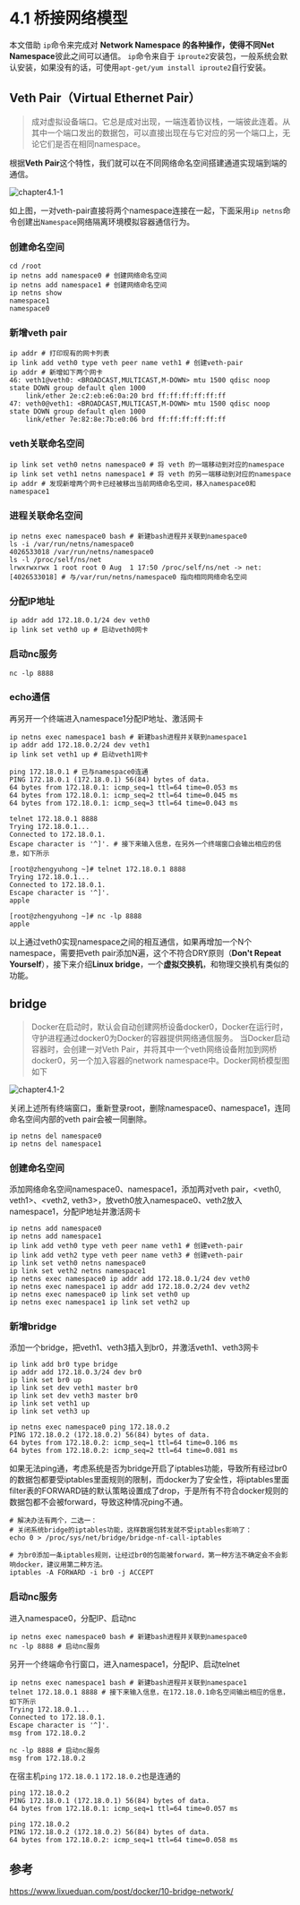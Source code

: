 

# 4.1 桥接网络模型

本文借助 `ip`命令来完成对 **Network Namespace **的各种操作，使得不同**Net Namespace**彼此之间可以通信。 `ip`命令来自于 `iproute2`安装包，一般系统会默认安装，如果没有的话，可使用`apt-get/yum install iproute2`自行安装。

## Veth Pair（Virtual Ethernet Pair）

> 成对虚拟设备端口。它总是成对出现，一端连着协议栈，一端彼此连着。从其中一个端口发出的数据包，可以直接出现在与它对应的另一个端口上，无论它们是否在相同namespace。

根据**Veth Pair**这个特性，我们就可以在不同网络命名空间搭建通道实现端到端的通信。

![chapter4.1-1](chapter4.1-1.webp)

如上图，一对veth-pair直接将两个namespace连接在一起，下面采用`ip netns`命令创建出`Namespace`网络隔离环境模拟容器通信行为。

### 创建命名空间

```shell
cd /root
ip netns add namespace0 # 创建网络命名空间
ip netns add namespace1 # 创建网络命名空间
ip netns show
namespace1
namespace0
```

### 新增veth pair

```shell
ip addr # 打印现有的网卡列表 
ip link add veth0 type veth peer name veth1 # 创建veth-pair
ip addr # 新增如下两个网卡
46: veth1@veth0: <BROADCAST,MULTICAST,M-DOWN> mtu 1500 qdisc noop state DOWN group default qlen 1000
    link/ether 2e:c2:eb:e6:0a:20 brd ff:ff:ff:ff:ff:ff
47: veth0@veth1: <BROADCAST,MULTICAST,M-DOWN> mtu 1500 qdisc noop state DOWN group default qlen 1000
    link/ether 7e:82:8e:7b:e0:06 brd ff:ff:ff:ff:ff:ff
```

### veth关联命名空间

```shell
ip link set veth0 netns namespace0 # 将 veth 的一端移动到对应的namespace
ip link set veth1 netns namespace1 # 将 veth 的另一端移动到对应的namespace
ip addr # 发现新增两个网卡已经被移出当前网络命名空间，移入namespace0和namespace1
```

### 进程关联命名空间

```shell
ip netns exec namespace0 bash # 新建bash进程并关联到namespace0
ls -i /var/run/netns/namespace0 
4026533018 /var/run/netns/namespace0
ls -l /proc/self/ns/net
lrwxrwxrwx 1 root root 0 Aug  1 17:50 /proc/self/ns/net -> net:[4026533018] # 与/var/run/netns/namespace0 指向相同网络命名空间
```

### 分配IP地址

```
ip addr add 172.18.0.1/24 dev veth0
ip link set veth0 up # 启动veth0网卡
```

### 启动nc服务

```
nc -lp 8888
```

### echo通信

再另开一个终端进入namespace1分配IP地址、激活网卡

```
ip netns exec namespace1 bash # 新建bash进程并关联到namespace1
ip addr add 172.18.0.2/24 dev veth1
ip link set veth1 up # 启动veth1网卡

ping 172.18.0.1 # 已与namespace0连通
PING 172.18.0.1 (172.18.0.1) 56(84) bytes of data.
64 bytes from 172.18.0.1: icmp_seq=1 ttl=64 time=0.053 ms
64 bytes from 172.18.0.1: icmp_seq=2 ttl=64 time=0.045 ms
64 bytes from 172.18.0.1: icmp_seq=3 ttl=64 time=0.043 ms
```

```
telnet 172.18.0.1 8888
Trying 172.18.0.1...
Connected to 172.18.0.1.
Escape character is '^]'. # 接下来输入信息，在另外一个终端窗口会输出相应的信息，如下所示
```

```
[root@zhengyuhong ~]# telnet 172.18.0.1 8888
Trying 172.18.0.1...
Connected to 172.18.0.1.
Escape character is '^]'.
apple
```

```
[root@zhengyuhong ~]# nc -lp 8888
apple
```

以上通过veth0实现namespace之间的相互通信，如果再增加一个N个namespace，需要把veth pair添加N遍，这个不符合DRY原则（**Don't Repeat Yourself**），接下来介绍**Linux bridge**，一个**虚拟交换机**，和物理交换机有类似的功能。

## bridge

>Docker在启动时，默认会自动创建网桥设备docker0，Docker在运行时，守护进程通过docker0为Docker的容器提供网络通信服务。
 当Docker启动容器时，会创建一对Veth Pair，并将其中一个veth网络设备附加到网桥docker0，另一个加入容器的network namespace中。Docker网桥模型图如下

![chapter4.1-2](chapter4.1-2.webp)

关闭上述所有终端窗口，重新登录root，删除namespace0、namespace1，连同命名空间内部的veth pair会被一同删除。

```
ip netns del namespace0
ip netns del namespace1
```

### 创建命名空间

添加网络命名空间namespace0、namespace1，添加两对veth pair，<veth0, veth1>、<veth2, veth3>，放veth0放入namespace0、veth2放入namespace1，分配IP地址并激活网卡

```
ip netns add namespace0
ip netns add namespace1
ip link add veth0 type veth peer name veth1 # 创建veth-pair
ip link add veth2 type veth peer name veth3 # 创建veth-pair
ip link set veth0 netns namespace0
ip link set veth2 netns namespace1
ip netns exec namespace0 ip addr add 172.18.0.1/24 dev veth0
ip netns exec namespace1 ip addr add 172.18.0.2/24 dev veth2
ip netns exec namespace0 ip link set veth0 up
ip netns exec namespace1 ip link set veth2 up
```

### 新增bridge

添加一个bridge，把veth1、veth3插入到br0，并激活veth1、veth3网卡

```
ip link add br0 type bridge
ip addr add 172.18.0.3/24 dev br0
ip link set br0 up
ip link set dev veth1 master br0
ip link set dev veth3 master br0
ip link set veth1 up
ip link set veth3 up

ip netns exec namespace0 ping 172.18.0.2
PING 172.18.0.2 (172.18.0.2) 56(84) bytes of data.
64 bytes from 172.18.0.2: icmp_seq=1 ttl=64 time=0.106 ms
64 bytes from 172.18.0.2: icmp_seq=2 ttl=64 time=0.081 ms

```

如果无法ping通，考虑系统是否为bridge开启了iptables功能，导致所有经过br0的数据包都要受iptables里面规则的限制，而docker为了安全性，将iptables里面filter表的FORWARD链的默认策略设置成了drop，于是所有不符合docker规则的数据包都不会被forward，导致这种情况ping不通。

```
# 解决办法有两个，二选一：
# 关闭系统bridge的iptables功能，这样数据包转发就不受iptables影响了：
echo 0 > /proc/sys/net/bridge/bridge-nf-call-iptables

# 为br0添加一条iptables规则，让经过br0的包能被forward，第一种方法不确定会不会影响docker，建议用第二种方法。
iptables -A FORWARD -i br0 -j ACCEPT

```

### 启动nc服务

进入namespace0，分配IP、启动nc

```
ip netns exec namespace0 bash # 新建bash进程并关联到namespace0
nc -lp 8888 # 启动nc服务
```

另开一个终端命令行窗口，进入namespace1，分配IP、启动telnet

```
ip netns exec namespace1 bash # 新建bash进程并关联到namespace1
telnet 172.18.0.1 8888 # 接下来输入信息，在172.18.0.1命名空间输出相应的信息，如下所示
Trying 172.18.0.1...
Connected to 172.18.0.1.
Escape character is '^]'.
msg from 172.18.0.2
```

```
nc -lp 8888 # 启动nc服务
msg from 172.18.0.2 
```

在宿主机`ping` `172.18.0.1` `172.18.0.2`也是连通的

```
ping 172.18.0.2
PING 172.18.0.1 (172.18.0.1) 56(84) bytes of data.
64 bytes from 172.18.0.1: icmp_seq=1 ttl=64 time=0.057 ms

ping 172.18.0.2
PING 172.18.0.2 (172.18.0.2) 56(84) bytes of data.
64 bytes from 172.18.0.2: icmp_seq=1 ttl=64 time=0.058 ms
```



## 参考

https://www.lixueduan.com/post/docker/10-bridge-network/
